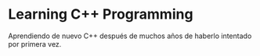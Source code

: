 # Learning C++ Programming

Aprendiendo de nuevo C++ después de muchos años de haberlo intentado por primera vez. 
